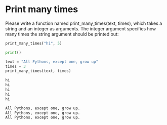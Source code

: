
# Print many times

Please write a function named print_many_times(text, times), which takes a string and an integer as arguments. The integer argument specifies how many times the string argument should be printed out:

```python
print_many_times("hi", 5)

print()

text = "All Pythons, except one, grow up"
times = 3
print_many_times(text, times)
```

```markdown
hi
hi
hi
hi
hi

All Pythons, except one, grow up.
All Pythons, except one, grow up.
All Pythons, except one, grow up.
```
